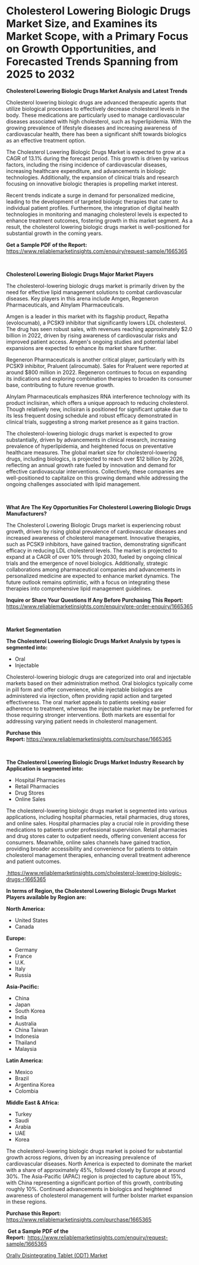 <p><h1>Cholesterol Lowering Biologic Drugs Market Size, and Examines its Market Scope, with a Primary Focus on Growth Opportunities, and Forecasted Trends Spanning from 2025 to 2032</h1></p><p><strong>Cholesterol Lowering Biologic Drugs Market Analysis and Latest Trends</strong></p>
<p><p>Cholesterol lowering biologic drugs are advanced therapeutic agents that utilize biological processes to effectively decrease cholesterol levels in the body. These medications are particularly used to manage cardiovascular diseases associated with high cholesterol, such as hyperlipidemia. With the growing prevalence of lifestyle diseases and increasing awareness of cardiovascular health, there has been a significant shift towards biologics as an effective treatment option.</p><p>The Cholesterol Lowering Biologic Drugs Market is expected to grow at a CAGR of 13.1% during the forecast period. This growth is driven by various factors, including the rising incidence of cardiovascular diseases, increasing healthcare expenditure, and advancements in biologic technologies. Additionally, the expansion of clinical trials and research focusing on innovative biologic therapies is propelling market interest.</p><p>Recent trends indicate a surge in demand for personalized medicine, leading to the development of targeted biologic therapies that cater to individual patient profiles. Furthermore, the integration of digital health technologies in monitoring and managing cholesterol levels is expected to enhance treatment outcomes, fostering growth in this market segment. As a result, the cholesterol lowering biologic drugs market is well-positioned for substantial growth in the coming years.</p></p>
<p><strong>Get a Sample PDF of the Report:&nbsp;</strong> <a href="https://www.reliablemarketinsights.com/enquiry/request-sample/1665365?utm_campaign=2530&utm_medium=2&utm_source=Github&utm_content=ia&utm_term=09032025&utm_id=cholesterol-lowering-biologic-drugs">https://www.reliablemarketinsights.com/enquiry/request-sample/1665365</a></p>
<p>&nbsp;</p>
<p><strong>Cholesterol Lowering Biologic Drugs Major Market Players</strong></p>
<p><p>The cholesterol-lowering biologic drugs market is primarily driven by the need for effective lipid management solutions to combat cardiovascular diseases. Key players in this arena include Amgen, Regeneron Pharmaceuticals, and Alnylam Pharmaceuticals.</p><p>Amgen is a leader in this market with its flagship product, Repatha (evolocumab), a PCSK9 inhibitor that significantly lowers LDL cholesterol. The drug has seen robust sales, with revenues reaching approximately $2.0 billion in 2022, driven by rising awareness of cardiovascular risks and improved patient access. Amgen's ongoing studies and potential label expansions are expected to enhance its market share further.</p><p>Regeneron Pharmaceuticals is another critical player, particularly with its PCSK9 inhibitor, Praluent (alirocumab). Sales for Praluent were reported at around $800 million in 2022. Regeneron continues to focus on expanding its indications and exploring combination therapies to broaden its consumer base, contributing to future revenue growth.</p><p>Alnylam Pharmaceuticals emphasizes RNA interference technology with its product inclisiran, which offers a unique approach to reducing cholesterol. Though relatively new, inclisiran is positioned for significant uptake due to its less frequent dosing schedule and robust efficacy demonstrated in clinical trials, suggesting a strong market presence as it gains traction.</p><p>The cholesterol-lowering biologic drugs market is expected to grow substantially, driven by advancements in clinical research, increasing prevalence of hyperlipidemia, and heightened focus on preventative healthcare measures. The global market size for cholesterol-lowering drugs, including biologics, is projected to reach over $12 billion by 2026, reflecting an annual growth rate fueled by innovation and demand for effective cardiovascular interventions. Collectively, these companies are well-positioned to capitalize on this growing demand while addressing the ongoing challenges associated with lipid management.</p></p>
<p>&nbsp;</p>
<p><strong>What Are The Key Opportunities For Cholesterol Lowering Biologic Drugs Manufacturers?</strong></p>
<p><p>The Cholesterol Lowering Biologic Drugs market is experiencing robust growth, driven by rising global prevalence of cardiovascular diseases and increased awareness of cholesterol management. Innovative therapies, such as PCSK9 inhibitors, have gained traction, demonstrating significant efficacy in reducing LDL cholesterol levels. The market is projected to expand at a CAGR of over 10% through 2030, fueled by ongoing clinical trials and the emergence of novel biologics. Additionally, strategic collaborations among pharmaceutical companies and advancements in personalized medicine are expected to enhance market dynamics. The future outlook remains optimistic, with a focus on integrating these therapies into comprehensive lipid management guidelines.</p></p>
<p><strong>Inquire or Share Your Questions If Any Before Purchasing This Report:</strong> <a href="https://www.reliablemarketinsights.com/enquiry/pre-order-enquiry/1665365?utm_campaign=2530&utm_medium=2&utm_source=Github&utm_content=ia&utm_term=09032025&utm_id=cholesterol-lowering-biologic-drugs">https://www.reliablemarketinsights.com/enquiry/pre-order-enquiry/1665365</a></p>
<p>&nbsp;</p>
<p><strong>Market Segmentation</strong></p>
<p><strong>The Cholesterol Lowering Biologic Drugs Market Analysis by types is segmented into:</strong></p>
<p><ul><li>Oral</li><li>Injectable</li></ul></p>
<p><p>Cholesterol-lowering biologic drugs are categorized into oral and injectable markets based on their administration method. Oral biologics typically come in pill form and offer convenience, while injectable biologics are administered via injection, often providing rapid action and targeted effectiveness. The oral market appeals to patients seeking easier adherence to treatment, whereas the injectable market may be preferred for those requiring stronger interventions. Both markets are essential for addressing varying patient needs in cholesterol management.</p></p>
<p><strong>Purchase this Report:&nbsp;</strong><a href="https://www.reliablemarketinsights.com/purchase/1665365?utm_campaign=2530&utm_medium=2&utm_source=Github&utm_content=ia&utm_term=09032025&utm_id=cholesterol-lowering-biologic-drugs">https://www.reliablemarketinsights.com/purchase/1665365</a></p>
<p>&nbsp;</p>
<p><strong>The Cholesterol Lowering Biologic Drugs Market Industry Research by Application is segmented into:</strong></p>
<p><ul><li>Hospital Pharmacies</li><li>Retail Pharmacies</li><li>Drug Stores</li><li>Online Sales</li></ul></p>
<p><p>The cholesterol-lowering biologic drugs market is segmented into various applications, including hospital pharmacies, retail pharmacies, drug stores, and online sales. Hospital pharmacies play a crucial role in providing these medications to patients under professional supervision. Retail pharmacies and drug stores cater to outpatient needs, offering convenient access for consumers. Meanwhile, online sales channels have gained traction, providing broader accessibility and convenience for patients to obtain cholesterol management therapies, enhancing overall treatment adherence and patient outcomes.</p></p>
<p><a href="https://www.reliablemarketinsights.com/cholesterol-lowering-biologic-drugs-r1665365?utm_campaign=2530&utm_medium=2&utm_source=Github&utm_content=ia&utm_term=09032025&utm_id=cholesterol-lowering-biologic-drugs">&nbsp;https://www.reliablemarketinsights.com/cholesterol-lowering-biologic-drugs-r1665365</a></p>
<p><strong>In terms of Region, the Cholesterol Lowering Biologic Drugs Market Players available by Region are:</strong></p>
<p>
    <p> <strong> North America: </strong>
        <ul>
            <li>United States</li>
            <li>Canada</li>
        </ul>
        </p> 
    <p> <strong> Europe: </strong>
        <ul>
            <li>Germany</li>
            <li>France</li>
            <li>U.K.</li>
            <li>Italy</li>
            <li>Russia</li>
        </ul>
        </p> 
    <p> <strong> Asia-Pacific: </strong>
        <ul>
            <li>China</li>
            <li>Japan</li>
            <li>South Korea</li>
            <li>India</li>
            <li>Australia</li>
            <li>China Taiwan</li>
            <li>Indonesia</li>
            <li>Thailand</li>
            <li>Malaysia</li>
        </ul>
        </p> 
    <p> <strong> Latin America: </strong>
        <ul>
            <li>Mexico</li>
            <li>Brazil</li>
            <li>Argentina Korea</li>
            <li>Colombia</li>
        </ul>
        </p> 
    <p> <strong> Middle East & Africa: </strong>
        <ul>
            <li>Turkey</li>
            <li>Saudi</li>
            <li>Arabia</li>
            <li>UAE</li>
            <li>Korea</li>
        </ul>
    </p>
    </p>
<p><p>The cholesterol-lowering biologic drugs market is poised for substantial growth across regions, driven by an increasing prevalence of cardiovascular diseases. North America is expected to dominate the market with a share of approximately 45%, followed closely by Europe at around 30%. The Asia-Pacific (APAC) region is projected to capture about 15%, with China representing a significant portion of this growth, contributing roughly 10%. Continued advancements in biologics and heightened awareness of cholesterol management will further bolster market expansion in these regions.</p></p>
<p><strong>Purchase this Report: </strong><a href="https://www.reliablemarketinsights.com/purchase/1665365?utm_campaign=2530&utm_medium=2&utm_source=Github&utm_content=ia&utm_term=09032025&utm_id=cholesterol-lowering-biologic-drugs">https://www.reliablemarketinsights.com/purchase/1665365</a></p>
<p>&nbsp;<strong>Get a Sample PDF of the Report:&nbsp;&nbsp;</strong><a href="https://www.reliablemarketinsights.com/enquiry/request-sample/1665365?utm_campaign=2530&utm_medium=2&utm_source=Github&utm_content=ia&utm_term=09032025&utm_id=cholesterol-lowering-biologic-drugs">https://www.reliablemarketinsights.com/enquiry/request-sample/1665365</a></p>
<p><strong></strong></p>
<p><p><a href="https://github.com/ParvinKhatun77/Market-Research-Report-List-1/blob/main/orally-disintegrating-tablet-odt-market.md?utm_campaign=2530&utm_medium=2&utm_source=Github&utm_content=ia&utm_term=09032025&utm_id=cholesterol-lowering-biologic-drugs">Orally Disintegrating Tablet (ODT) Market</a></p></p>